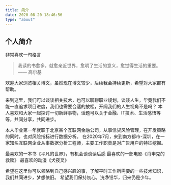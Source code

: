 ```yaml
---
title: 简介
date: 2020-08-20 18:46:56
type: "about"
---
```

## 个人简介
非常喜欢一句格言
>我读的书愈多，就愈亲近世界，愈明了生活的意义，愈觉得生活的重要。 —— 高尔基

欢迎大家浏览相关博文，虽然现在博文较少，后续我会持续更新，希望对大家都有帮助。

来到这里，我们可以谈谈相关技术，也可以聊聊职业规划，谈谈人生，毕竟我们不能一直追求项目进度，我们也需要合适的放松，开阔我们的人生视角不是吗？
本人喜欢和大家一起探讨一切新鲜事物，话题可以关于金融、IT技术、生活感悟等等，共同分享，共同进步。

本人毕业第一年就职于北京某个互联网金融公司，从事信贷风险管理，在开发策略的同时，也对风险指标进行数据分析。
在2020年7月，来到南方都市-深圳，在一家知名互联网企业从事数据分析工程师，主要工作职责是对广告用户的特征挖掘。

最喜欢的一本书《平凡的世界》，有机会谈谈读后感
最喜欢的一部电影《肖申克的救赎》
最喜欢的动漫《犬夜叉》

希望在这里你可以领略到自己感兴趣的事，了解平时工作所需要的一些技术知识，我们共同进步，梦想依旧。
希望我们保持初心，洗净铅华，归来仍是少年。
